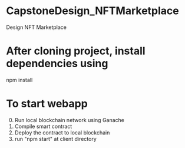 # CapstoneDesign_NFTMarketplace
Design NFT Marketplace

# After cloning project, install dependencies using
npm install

# To start webapp
0. Run local blockchain network using Ganache
1. Compile smart contract
2. Deploy the contract to local blockchain
3. run "npm start" at client directory
